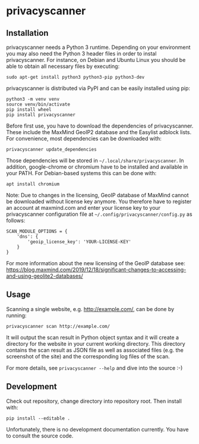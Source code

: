 privacyscanner
==============

Installation
------------

privacyscanner needs a Python 3 runtime. Depending on your environment you
may also need the Python 3 header files in order to instal privacyscanner.
For instance, on Debian and Ubuntu Linux you should be able
to obtain all necessary files by executing:

    sudo apt-get install python3 python3-pip python3-dev

privacyscanner is distributed via PyPI and can be easily installed using pip:

    python3 -m venv venv
    source venv/bin/activate
    pip install wheel
    pip install privacyscanner

Before first use, you have to download the dependencies of privacyscanner.
These include the MaxMind GeoIP2 database and the Easylist adblock lists.
For convenience, most dependencies can be downloaded with:

    privacyscanner update_dependencies

Those dependencies will be stored in `~/.local/share/privacyscanner`. In
addition, google-chrome or chromium have to be installed and available in
your PATH. For Debian-based systems this can be done with:

    apt install chromium

Note: Due to changes in the licensing, GeoIP database of MaxMind cannot be
downloaded without license key anymore. You therefore have to register an
account at maxmind.com and enter your license key to your privacyscanner
configuration file at `~/.config/privacyscanner/config.py` as follows:

    SCAN_MODULE_OPTIONS = {
        'dns': {
            'geoip_license_key': 'YOUR-LICENSE-KEY'
        }
    }
    
For more information about the new licensing of the GeoIP database see:
https://blog.maxmind.com/2019/12/18/significant-changes-to-accessing-and-using-geolite2-databases/

Usage
-----

Scanning a single website, e.g. http://example.com/, can be done by running:

    privacyscanner scan http://example.com/

It will output the scan result in Python object syntax and it will create a
directory for the website in your current working directory. This directory
contains the scan result as JSON file as well as associated files (e.g. the
screenshot of the site) and the corresponding log files of the scan.

For more details, see `privacyscanner --help` and dive into the source :-)

Development
-----------

Check out repository, change directory into repository root. Then install
with:

    pip install --editable .

Unfortunately, there is no development documentation currently. You have
to consult the source code.
